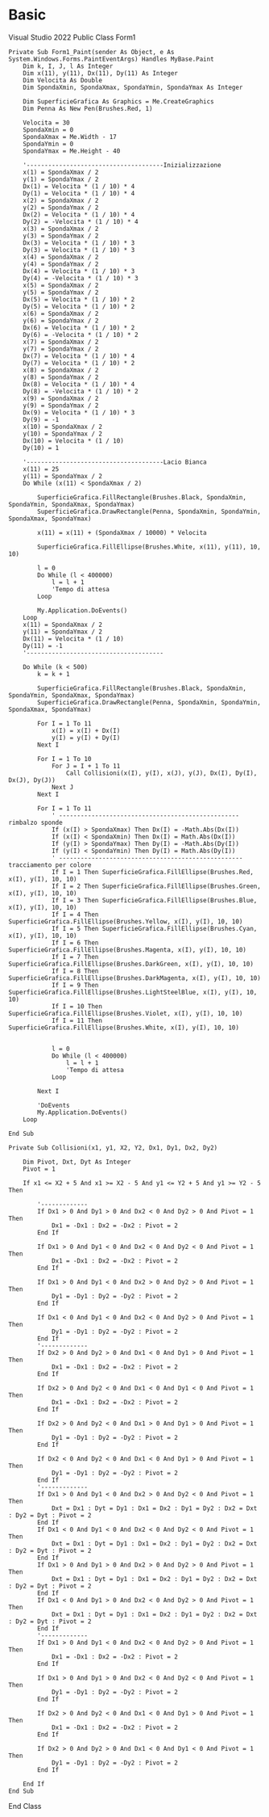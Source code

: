 # Basic
Visual Studio 2022
Public Class Form1

    Private Sub Form1_Paint(sender As Object, e As System.Windows.Forms.PaintEventArgs) Handles MyBase.Paint
        Dim k, I, J, l As Integer
        Dim x(11), y(11), Dx(11), Dy(11) As Integer
        Dim Velocita As Double
        Dim SpondaXmin, SpondaXmax, SpondaYmin, SpondaYmax As Integer

        Dim SuperficieGrafica As Graphics = Me.CreateGraphics
        Dim Penna As New Pen(Brushes.Red, 1)

        Velocita = 30
        SpondaXmin = 0
        SpondaXmax = Me.Width - 17
        SpondaYmin = 0
        SpondaYmax = Me.Height - 40

        '--------------------------------------Inizializzazione
        x(1) = SpondaXmax / 2
        y(1) = SpondaYmax / 2
        Dx(1) = Velocita * (1 / 10) * 4
        Dy(1) = Velocita * (1 / 10) * 4
        x(2) = SpondaXmax / 2
        y(2) = SpondaYmax / 2
        Dx(2) = Velocita * (1 / 10) * 4
        Dy(2) = -Velocita * (1 / 10) * 4
        x(3) = SpondaXmax / 2
        y(3) = SpondaYmax / 2
        Dx(3) = Velocita * (1 / 10) * 3
        Dy(3) = Velocita * (1 / 10) * 3
        x(4) = SpondaXmax / 2
        y(4) = SpondaYmax / 2
        Dx(4) = Velocita * (1 / 10) * 3
        Dy(4) = -Velocita * (1 / 10) * 3
        x(5) = SpondaXmax / 2
        y(5) = SpondaYmax / 2
        Dx(5) = Velocita * (1 / 10) * 2
        Dy(5) = Velocita * (1 / 10) * 2
        x(6) = SpondaXmax / 2
        y(6) = SpondaYmax / 2
        Dx(6) = Velocita * (1 / 10) * 2
        Dy(6) = -Velocita * (1 / 10) * 2
        x(7) = SpondaXmax / 2
        y(7) = SpondaYmax / 2
        Dx(7) = Velocita * (1 / 10) * 4
        Dy(7) = Velocita * (1 / 10) * 2
        x(8) = SpondaXmax / 2
        y(8) = SpondaYmax / 2
        Dx(8) = Velocita * (1 / 10) * 4
        Dy(8) = -Velocita * (1 / 10) * 2
        x(9) = SpondaXmax / 2
        y(9) = SpondaYmax / 2
        Dx(9) = Velocita * (1 / 10) * 3
        Dy(9) = -1
        x(10) = SpondaXmax / 2
        y(10) = SpondaYmax / 2
        Dx(10) = Velocita * (1 / 10)
        Dy(10) = 1

        '--------------------------------------Lacio Bianca
        x(11) = 25
        y(11) = SpondaYmax / 2
        Do While (x(11) < SpondaXmax / 2)

            SuperficieGrafica.FillRectangle(Brushes.Black, SpondaXmin, SpondaYmin, SpondaXmax, SpondaYmax)
            SuperficieGrafica.DrawRectangle(Penna, SpondaXmin, SpondaYmin, SpondaXmax, SpondaYmax)

            x(11) = x(11) + (SpondaXmax / 10000) * Velocita

            SuperficieGrafica.FillEllipse(Brushes.White, x(11), y(11), 10, 10)

            l = 0
            Do While (l < 400000)
                l = l + 1
                'Tempo di attesa
            Loop

            My.Application.DoEvents()
        Loop
        x(11) = SpondaXmax / 2
        y(11) = SpondaYmax / 2
        Dx(11) = Velocita * (1 / 10)
        Dy(11) = -1
        '--------------------------------------

        Do While (k < 500)
            k = k + 1

            SuperficieGrafica.FillRectangle(Brushes.Black, SpondaXmin, SpondaYmin, SpondaXmax, SpondaYmax)
            SuperficieGrafica.DrawRectangle(Penna, SpondaXmin, SpondaYmin, SpondaXmax, SpondaYmax)

            For I = 1 To 11
                x(I) = x(I) + Dx(I)
                y(I) = y(I) + Dy(I)
            Next I

            For I = 1 To 10
                For J = I + 1 To 11
                    Call Collisioni(x(I), y(I), x(J), y(J), Dx(I), Dy(I), Dx(J), Dy(J))
                Next J
            Next I

            For I = 1 To 11
                ' --------------------------------------------------rimbalzo sponde
                If (x(I) > SpondaXmax) Then Dx(I) = -Math.Abs(Dx(I))
                If (x(I) < SpondaXmin) Then Dx(I) = Math.Abs(Dx(I))
                If (y(I) > SpondaYmax) Then Dy(I) = -Math.Abs(Dy(I))
                If (y(I) < SpondaYmin) Then Dy(I) = Math.Abs(Dy(I))
                ' ---------------------------------------------------tracciamento per colore
                If I = 1 Then SuperficieGrafica.FillEllipse(Brushes.Red, x(I), y(I), 10, 10)
                If I = 2 Then SuperficieGrafica.FillEllipse(Brushes.Green, x(I), y(I), 10, 10)
                If I = 3 Then SuperficieGrafica.FillEllipse(Brushes.Blue, x(I), y(I), 10, 10)
                If I = 4 Then SuperficieGrafica.FillEllipse(Brushes.Yellow, x(I), y(I), 10, 10)
                If I = 5 Then SuperficieGrafica.FillEllipse(Brushes.Cyan, x(I), y(I), 10, 10)
                If I = 6 Then SuperficieGrafica.FillEllipse(Brushes.Magenta, x(I), y(I), 10, 10)
                If I = 7 Then SuperficieGrafica.FillEllipse(Brushes.DarkGreen, x(I), y(I), 10, 10)
                If I = 8 Then SuperficieGrafica.FillEllipse(Brushes.DarkMagenta, x(I), y(I), 10, 10)
                If I = 9 Then SuperficieGrafica.FillEllipse(Brushes.LightSteelBlue, x(I), y(I), 10, 10)
                If I = 10 Then SuperficieGrafica.FillEllipse(Brushes.Violet, x(I), y(I), 10, 10)
                If I = 11 Then SuperficieGrafica.FillEllipse(Brushes.White, x(I), y(I), 10, 10)


                l = 0
                Do While (l < 400000)
                    l = l + 1
                    'Tempo di attesa
                Loop

            Next I

            'DoEvents
            My.Application.DoEvents()
        Loop

    End Sub

    Private Sub Collisioni(x1, y1, X2, Y2, Dx1, Dy1, Dx2, Dy2)

        Dim Pivot, Dxt, Dyt As Integer
        Pivot = 1

        If x1 <= X2 + 5 And x1 >= X2 - 5 And y1 <= Y2 + 5 And y1 >= Y2 - 5 Then

            '-------------
            If Dx1 > 0 And Dy1 > 0 And Dx2 < 0 And Dy2 > 0 And Pivot = 1 Then
                Dx1 = -Dx1 : Dx2 = -Dx2 : Pivot = 2
            End If

            If Dx1 > 0 And Dy1 < 0 And Dx2 < 0 And Dy2 < 0 And Pivot = 1 Then
                Dx1 = -Dx1 : Dx2 = -Dx2 : Pivot = 2
            End If

            If Dx1 > 0 And Dy1 < 0 And Dx2 > 0 And Dy2 > 0 And Pivot = 1 Then
                Dy1 = -Dy1 : Dy2 = -Dy2 : Pivot = 2
            End If

            If Dx1 < 0 And Dy1 < 0 And Dx2 < 0 And Dy2 > 0 And Pivot = 1 Then
                Dy1 = -Dy1 : Dy2 = -Dy2 : Pivot = 2
            End If
            '-------------
            If Dx2 > 0 And Dy2 > 0 And Dx1 < 0 And Dy1 > 0 And Pivot = 1 Then
                Dx1 = -Dx1 : Dx2 = -Dx2 : Pivot = 2
            End If

            If Dx2 > 0 And Dy2 < 0 And Dx1 < 0 And Dy1 < 0 And Pivot = 1 Then
                Dx1 = -Dx1 : Dx2 = -Dx2 : Pivot = 2
            End If

            If Dx2 > 0 And Dy2 < 0 And Dx1 > 0 And Dy1 > 0 And Pivot = 1 Then
                Dy1 = -Dy1 : Dy2 = -Dy2 : Pivot = 2
            End If

            If Dx2 < 0 And Dy2 < 0 And Dx1 < 0 And Dy1 > 0 And Pivot = 1 Then
                Dy1 = -Dy1 : Dy2 = -Dy2 : Pivot = 2
            End If
            '-------------
            If Dx1 > 0 And Dy1 < 0 And Dx2 > 0 And Dy2 < 0 And Pivot = 1 Then
                Dxt = Dx1 : Dyt = Dy1 : Dx1 = Dx2 : Dy1 = Dy2 : Dx2 = Dxt : Dy2 = Dyt : Pivot = 2
            End If
            If Dx1 < 0 And Dy1 < 0 And Dx2 < 0 And Dy2 < 0 And Pivot = 1 Then
                Dxt = Dx1 : Dyt = Dy1 : Dx1 = Dx2 : Dy1 = Dy2 : Dx2 = Dxt : Dy2 = Dyt : Pivot = 2
            End If
            If Dx1 > 0 And Dy1 > 0 And Dx2 > 0 And Dy2 > 0 And Pivot = 1 Then
                Dxt = Dx1 : Dyt = Dy1 : Dx1 = Dx2 : Dy1 = Dy2 : Dx2 = Dxt : Dy2 = Dyt : Pivot = 2
            End If
            If Dx1 < 0 And Dy1 > 0 And Dx2 < 0 And Dy2 > 0 And Pivot = 1 Then
                Dxt = Dx1 : Dyt = Dy1 : Dx1 = Dx2 : Dy1 = Dy2 : Dx2 = Dxt : Dy2 = Dyt : Pivot = 2
            End If
            '-------------
            If Dx1 > 0 And Dy1 < 0 And Dx2 < 0 And Dy2 > 0 And Pivot = 1 Then
                Dx1 = -Dx1 : Dx2 = -Dx2 : Pivot = 2
            End If

            If Dx1 > 0 And Dy1 > 0 And Dx2 < 0 And Dy2 < 0 And Pivot = 1 Then
                Dy1 = -Dy1 : Dy2 = -Dy2 : Pivot = 2
            End If

            If Dx2 > 0 And Dy2 < 0 And Dx1 < 0 And Dy1 > 0 And Pivot = 1 Then
                Dx1 = -Dx1 : Dx2 = -Dx2 : Pivot = 2
            End If

            If Dx2 > 0 And Dy2 > 0 And Dx1 < 0 And Dy1 < 0 And Pivot = 1 Then
                Dy1 = -Dy1 : Dy2 = -Dy2 : Pivot = 2
            End If

        End If
    End Sub

End Class
